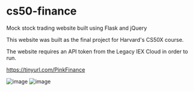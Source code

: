 # cs50-finance
Mock stock trading website built using Flask and jQuery

This website was built as the final project for Harvard's CS50X course.

The website requires an API token from the Legacy IEX Cloud in order to run.

https://tinyurl.com/PinkFinance

![image](https://user-images.githubusercontent.com/67343800/190028305-821dfce5-661b-4259-8bd1-38844d292da0.png)
![image](https://user-images.githubusercontent.com/67343800/190028273-7e704d77-02ad-4364-9d2c-99b5a7b35879.png)
